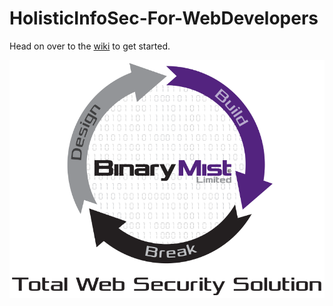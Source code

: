 # HolisticInfoSec-For-WebDevelopers

Head on over to the [wiki](https://github.com/binarymist/HolisticInfoSec-For-WebDevelopers/wiki/BinaryMist-Approach-To-Threat-Modeling) to get started.

![BinaryMist Limited](BM-DesignBuildBreak.png)

